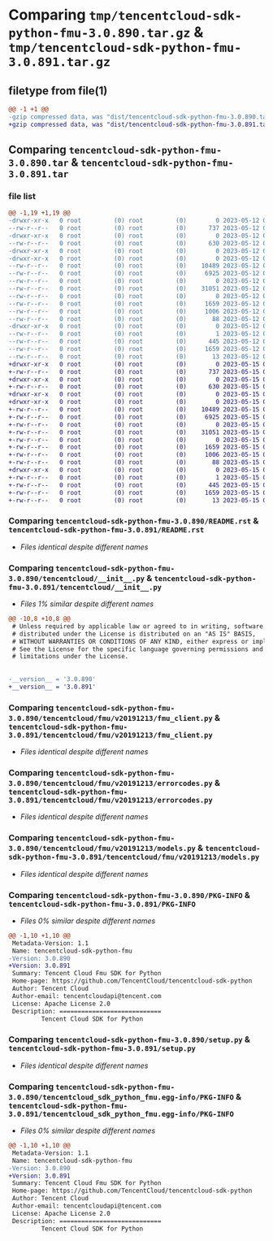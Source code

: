 # Comparing `tmp/tencentcloud-sdk-python-fmu-3.0.890.tar.gz` & `tmp/tencentcloud-sdk-python-fmu-3.0.891.tar.gz`

## filetype from file(1)

```diff
@@ -1 +1 @@
-gzip compressed data, was "dist/tencentcloud-sdk-python-fmu-3.0.890.tar", last modified: Fri May 12 02:14:16 2023, max compression
+gzip compressed data, was "dist/tencentcloud-sdk-python-fmu-3.0.891.tar", last modified: Mon May 15 03:28:17 2023, max compression
```

## Comparing `tencentcloud-sdk-python-fmu-3.0.890.tar` & `tencentcloud-sdk-python-fmu-3.0.891.tar`

### file list

```diff
@@ -1,19 +1,19 @@
-drwxr-xr-x   0 root         (0) root         (0)        0 2023-05-12 02:14:16.000000 tencentcloud-sdk-python-fmu-3.0.890/
--rw-r--r--   0 root         (0) root         (0)      737 2023-05-12 02:14:15.000000 tencentcloud-sdk-python-fmu-3.0.890/README.rst
-drwxr-xr-x   0 root         (0) root         (0)        0 2023-05-12 02:14:16.000000 tencentcloud-sdk-python-fmu-3.0.890/tencentcloud/
--rw-r--r--   0 root         (0) root         (0)      630 2023-05-12 02:14:15.000000 tencentcloud-sdk-python-fmu-3.0.890/tencentcloud/__init__.py
-drwxr-xr-x   0 root         (0) root         (0)        0 2023-05-12 02:14:16.000000 tencentcloud-sdk-python-fmu-3.0.890/tencentcloud/fmu/
-drwxr-xr-x   0 root         (0) root         (0)        0 2023-05-12 02:14:16.000000 tencentcloud-sdk-python-fmu-3.0.890/tencentcloud/fmu/v20191213/
--rw-r--r--   0 root         (0) root         (0)    10489 2023-05-12 02:14:15.000000 tencentcloud-sdk-python-fmu-3.0.890/tencentcloud/fmu/v20191213/fmu_client.py
--rw-r--r--   0 root         (0) root         (0)     6925 2023-05-12 02:14:15.000000 tencentcloud-sdk-python-fmu-3.0.890/tencentcloud/fmu/v20191213/errorcodes.py
--rw-r--r--   0 root         (0) root         (0)        0 2023-05-12 02:14:15.000000 tencentcloud-sdk-python-fmu-3.0.890/tencentcloud/fmu/v20191213/__init__.py
--rw-r--r--   0 root         (0) root         (0)    31051 2023-05-12 02:14:15.000000 tencentcloud-sdk-python-fmu-3.0.890/tencentcloud/fmu/v20191213/models.py
--rw-r--r--   0 root         (0) root         (0)        0 2023-05-12 02:14:15.000000 tencentcloud-sdk-python-fmu-3.0.890/tencentcloud/fmu/__init__.py
--rw-r--r--   0 root         (0) root         (0)     1659 2023-05-12 02:14:16.000000 tencentcloud-sdk-python-fmu-3.0.890/PKG-INFO
--rw-r--r--   0 root         (0) root         (0)     1006 2023-05-12 02:14:15.000000 tencentcloud-sdk-python-fmu-3.0.890/setup.py
--rw-r--r--   0 root         (0) root         (0)       88 2023-05-12 02:14:16.000000 tencentcloud-sdk-python-fmu-3.0.890/setup.cfg
-drwxr-xr-x   0 root         (0) root         (0)        0 2023-05-12 02:14:16.000000 tencentcloud-sdk-python-fmu-3.0.890/tencentcloud_sdk_python_fmu.egg-info/
--rw-r--r--   0 root         (0) root         (0)        1 2023-05-12 02:14:16.000000 tencentcloud-sdk-python-fmu-3.0.890/tencentcloud_sdk_python_fmu.egg-info/dependency_links.txt
--rw-r--r--   0 root         (0) root         (0)      445 2023-05-12 02:14:16.000000 tencentcloud-sdk-python-fmu-3.0.890/tencentcloud_sdk_python_fmu.egg-info/SOURCES.txt
--rw-r--r--   0 root         (0) root         (0)     1659 2023-05-12 02:14:16.000000 tencentcloud-sdk-python-fmu-3.0.890/tencentcloud_sdk_python_fmu.egg-info/PKG-INFO
--rw-r--r--   0 root         (0) root         (0)       13 2023-05-12 02:14:16.000000 tencentcloud-sdk-python-fmu-3.0.890/tencentcloud_sdk_python_fmu.egg-info/top_level.txt
+drwxr-xr-x   0 root         (0) root         (0)        0 2023-05-15 03:28:17.000000 tencentcloud-sdk-python-fmu-3.0.891/
+-rw-r--r--   0 root         (0) root         (0)      737 2023-05-15 03:28:17.000000 tencentcloud-sdk-python-fmu-3.0.891/README.rst
+drwxr-xr-x   0 root         (0) root         (0)        0 2023-05-15 03:28:17.000000 tencentcloud-sdk-python-fmu-3.0.891/tencentcloud/
+-rw-r--r--   0 root         (0) root         (0)      630 2023-05-15 03:28:17.000000 tencentcloud-sdk-python-fmu-3.0.891/tencentcloud/__init__.py
+drwxr-xr-x   0 root         (0) root         (0)        0 2023-05-15 03:28:17.000000 tencentcloud-sdk-python-fmu-3.0.891/tencentcloud/fmu/
+drwxr-xr-x   0 root         (0) root         (0)        0 2023-05-15 03:28:17.000000 tencentcloud-sdk-python-fmu-3.0.891/tencentcloud/fmu/v20191213/
+-rw-r--r--   0 root         (0) root         (0)    10489 2023-05-15 03:28:17.000000 tencentcloud-sdk-python-fmu-3.0.891/tencentcloud/fmu/v20191213/fmu_client.py
+-rw-r--r--   0 root         (0) root         (0)     6925 2023-05-15 03:28:17.000000 tencentcloud-sdk-python-fmu-3.0.891/tencentcloud/fmu/v20191213/errorcodes.py
+-rw-r--r--   0 root         (0) root         (0)        0 2023-05-15 03:28:17.000000 tencentcloud-sdk-python-fmu-3.0.891/tencentcloud/fmu/v20191213/__init__.py
+-rw-r--r--   0 root         (0) root         (0)    31051 2023-05-15 03:28:17.000000 tencentcloud-sdk-python-fmu-3.0.891/tencentcloud/fmu/v20191213/models.py
+-rw-r--r--   0 root         (0) root         (0)        0 2023-05-15 03:28:17.000000 tencentcloud-sdk-python-fmu-3.0.891/tencentcloud/fmu/__init__.py
+-rw-r--r--   0 root         (0) root         (0)     1659 2023-05-15 03:28:17.000000 tencentcloud-sdk-python-fmu-3.0.891/PKG-INFO
+-rw-r--r--   0 root         (0) root         (0)     1006 2023-05-15 03:28:17.000000 tencentcloud-sdk-python-fmu-3.0.891/setup.py
+-rw-r--r--   0 root         (0) root         (0)       88 2023-05-15 03:28:17.000000 tencentcloud-sdk-python-fmu-3.0.891/setup.cfg
+drwxr-xr-x   0 root         (0) root         (0)        0 2023-05-15 03:28:17.000000 tencentcloud-sdk-python-fmu-3.0.891/tencentcloud_sdk_python_fmu.egg-info/
+-rw-r--r--   0 root         (0) root         (0)        1 2023-05-15 03:28:17.000000 tencentcloud-sdk-python-fmu-3.0.891/tencentcloud_sdk_python_fmu.egg-info/dependency_links.txt
+-rw-r--r--   0 root         (0) root         (0)      445 2023-05-15 03:28:17.000000 tencentcloud-sdk-python-fmu-3.0.891/tencentcloud_sdk_python_fmu.egg-info/SOURCES.txt
+-rw-r--r--   0 root         (0) root         (0)     1659 2023-05-15 03:28:17.000000 tencentcloud-sdk-python-fmu-3.0.891/tencentcloud_sdk_python_fmu.egg-info/PKG-INFO
+-rw-r--r--   0 root         (0) root         (0)       13 2023-05-15 03:28:17.000000 tencentcloud-sdk-python-fmu-3.0.891/tencentcloud_sdk_python_fmu.egg-info/top_level.txt
```

### Comparing `tencentcloud-sdk-python-fmu-3.0.890/README.rst` & `tencentcloud-sdk-python-fmu-3.0.891/README.rst`

 * *Files identical despite different names*

### Comparing `tencentcloud-sdk-python-fmu-3.0.890/tencentcloud/__init__.py` & `tencentcloud-sdk-python-fmu-3.0.891/tencentcloud/__init__.py`

 * *Files 1% similar despite different names*

```diff
@@ -10,8 +10,8 @@
 # Unless required by applicable law or agreed to in writing, software
 # distributed under the License is distributed on an "AS IS" BASIS,
 # WITHOUT WARRANTIES OR CONDITIONS OF ANY KIND, either express or implied.
 # See the License for the specific language governing permissions and
 # limitations under the License.
 
 
-__version__ = '3.0.890'
+__version__ = '3.0.891'
```

### Comparing `tencentcloud-sdk-python-fmu-3.0.890/tencentcloud/fmu/v20191213/fmu_client.py` & `tencentcloud-sdk-python-fmu-3.0.891/tencentcloud/fmu/v20191213/fmu_client.py`

 * *Files identical despite different names*

### Comparing `tencentcloud-sdk-python-fmu-3.0.890/tencentcloud/fmu/v20191213/errorcodes.py` & `tencentcloud-sdk-python-fmu-3.0.891/tencentcloud/fmu/v20191213/errorcodes.py`

 * *Files identical despite different names*

### Comparing `tencentcloud-sdk-python-fmu-3.0.890/tencentcloud/fmu/v20191213/models.py` & `tencentcloud-sdk-python-fmu-3.0.891/tencentcloud/fmu/v20191213/models.py`

 * *Files identical despite different names*

### Comparing `tencentcloud-sdk-python-fmu-3.0.890/PKG-INFO` & `tencentcloud-sdk-python-fmu-3.0.891/PKG-INFO`

 * *Files 0% similar despite different names*

```diff
@@ -1,10 +1,10 @@
 Metadata-Version: 1.1
 Name: tencentcloud-sdk-python-fmu
-Version: 3.0.890
+Version: 3.0.891
 Summary: Tencent Cloud Fmu SDK for Python
 Home-page: https://github.com/TencentCloud/tencentcloud-sdk-python
 Author: Tencent Cloud
 Author-email: tencentcloudapi@tencent.com
 License: Apache License 2.0
 Description: ============================
         Tencent Cloud SDK for Python
```

### Comparing `tencentcloud-sdk-python-fmu-3.0.890/setup.py` & `tencentcloud-sdk-python-fmu-3.0.891/setup.py`

 * *Files identical despite different names*

### Comparing `tencentcloud-sdk-python-fmu-3.0.890/tencentcloud_sdk_python_fmu.egg-info/PKG-INFO` & `tencentcloud-sdk-python-fmu-3.0.891/tencentcloud_sdk_python_fmu.egg-info/PKG-INFO`

 * *Files 0% similar despite different names*

```diff
@@ -1,10 +1,10 @@
 Metadata-Version: 1.1
 Name: tencentcloud-sdk-python-fmu
-Version: 3.0.890
+Version: 3.0.891
 Summary: Tencent Cloud Fmu SDK for Python
 Home-page: https://github.com/TencentCloud/tencentcloud-sdk-python
 Author: Tencent Cloud
 Author-email: tencentcloudapi@tencent.com
 License: Apache License 2.0
 Description: ============================
         Tencent Cloud SDK for Python
```

